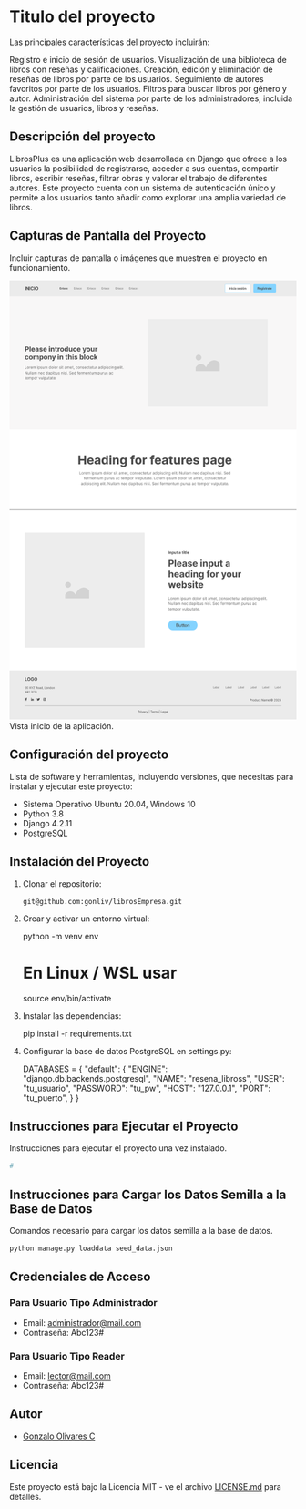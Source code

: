 # Titulo del proyecto

Las principales características del proyecto incluirán:

Registro e inicio de sesión de usuarios.
Visualización de una biblioteca de libros con reseñas y calificaciones.
Creación, edición y eliminación de reseñas de libros por parte de los usuarios.
Seguimiento de autores favoritos por parte de los usuarios.
Filtros para buscar libros por género y autor.
Administración del sistema por parte de los administradores, incluida la gestión de usuarios, libros y reseñas.

## Descripción del proyecto

LibrosPlus es una aplicación web desarrollada en Django que ofrece a los usuarios la posibilidad de registrarse, acceder a sus cuentas, compartir libros, escribir reseñas, filtrar obras y valorar el trabajo de diferentes autores. Este proyecto cuenta con un sistema de autenticación único y permite a los usuarios tanto añadir como explorar una amplia variedad de libros.

## Capturas de Pantalla del Proyecto

Incluir capturas de pantalla o imágenes que muestren el proyecto en funcionamiento.

![Home](imagenes/home.png)
Vista inicio de la aplicación.

## Configuración del proyecto

Lista de software y herramientas, incluyendo versiones, que necesitas para instalar y ejecutar este proyecto:

- Sistema Operativo Ubuntu 20.04, Windows 10
- Python 3.8
- Django 4.2.11
- PostgreSQL

## Instalación del Proyecto

1. Clonar el repositorio:

   ```ssh
   git@github.com:gonliv/librosEmpresa.git

2. Crear y activar un entorno virtual:

    python -m venv env
    # En Linux / WSL usar
    source env/bin/activate  

3. Instalar las dependencias:

    pip install -r requirements.txt

4. Configurar la base de datos PostgreSQL en settings.py:

    DATABASES = {
        "default": {
            "ENGINE": "django.db.backends.postgresql",
            "NAME": "resena_libross",
            "USER": "tu_usuario",
            "PASSWORD": "tu_pw",
            "HOST": "127.0.0.1",
            "PORT": "tu_puerto",
        }
}

## Instrucciones para Ejecutar el Proyecto

Instrucciones para ejecutar el proyecto una vez instalado.

```bash
#
```

## Instrucciones para Cargar los Datos Semilla a la Base de Datos

Comandos necesario para cargar los datos semilla a la base de datos.

```bash
python manage.py loaddata seed_data.json
```

## Credenciales de Acceso

### Para Usuario Tipo Administrador

- Email: administrador@mail.com
- Contraseña: Abc123#

### Para Usuario Tipo Reader

- Email: lector@mail.com
- Contraseña: Abc123#

## Autor

- [Gonzalo Olivares C](https://github.com/gonliv)

## Licencia

Este proyecto está bajo la Licencia MIT - ve el archivo [LICENSE.md](LICENSE) para detalles.